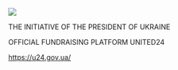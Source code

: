 
[<img src="https://github-ads.s3.eu-central-1.amazonaws.com/support-ukraine.svg?t=1" />](https://supportukrainenow.org)


THE INITIATIVE OF THE PRESIDENT OF UKRAINE

OFFICIAL FUNDRAISING PLATFORM UNITED24

https://u24.gov.ua/
